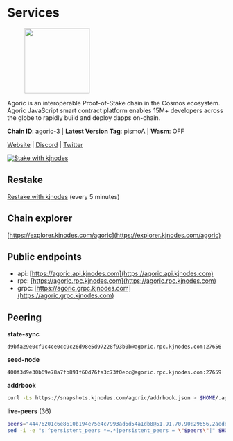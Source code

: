 # Services

<figure><img src="https://raw.githubusercontent.com/kj89/testnet_manuals/main/pingpub/logos/agoric.png" width="150" alt=""><figcaption></figcaption></figure>

Agoric is an interoperable Proof-of-Stake chain in the Cosmos ecosystem.  Agoric JavaScript smart contract platform enables 15M+ developers across the  globe to rapidly build and deploy dapps on-chain.

**Chain ID**: agoric-3 | **Latest Version Tag**: pismoA | **Wasm**: OFF

[Website](https://agoric.com) | [Discord](https://discord.com/invite/qDW8DRes4s) | [Twitter](https://twitter.com/agoric)

[![Stake with kjnodes](https://i.ibb.co/cr44Q8j/button-stake-with-kjnodes.png)](https://restake.app/agoric/agoricvaloper1ku5sm2twlsywdrp4wz3kfwgyrtqtp0lpr3nvk8)

## Restake

[Restake with kjnodes](https://restake.app/agoric/agoricvaloper1ku5sm2twlsywdrp4wz3kfwgyrtqtp0lpr3nvk8) (every 5 minutes)
## Chain explorer
[https://explorer.kjnodes.com/agoric](https://explorer.kjnodes.com/agoric)

## Public endpoints

* api: [https://agoric.api.kjnodes.com](https://agoric.api.kjnodes.com)
* rpc: [https://agoric.rpc.kjnodes.com](https://agoric.rpc.kjnodes.com)
* grpc: [https://agoric.grpc.kjnodes.com](https://agoric.grpc.kjnodes.com)

## Peering

**state-sync**

```text
d9bfa29e0cf9c4ce0cc9c26d98e5d97228f93b0b@agoric.rpc.kjnodes.com:27656
```

**seed-node**

```text
400f3d9e30b69e78a7fb891f60d76fa3c73f0ecc@agoric.rpc.kjnodes.com:27659
```

**addrbook**
```bash
curl -Ls https://snapshots.kjnodes.com/agoric/addrbook.json > $HOME/.agoric/config/addrbook.json
```

**live-peers** (36)
```bash
peers="44476201c6e8610b194e75e4c7993ad6d54a1db8@51.91.70.90:29656,2aedd7163a8ee725507e461b13fb90c091ee1c42@128.0.51.32:26656,d9bfa29e0cf9c4ce0cc9c26d98e5d97228f93b0b@65.109.88.38:27656,4cfac01c912d33f74cb7b66e8b7005aaae47fc2a@146.190.59.8:26060,ca4c3b9d0cf78d934a3b972c328db2e4a9a66c42@64.32.40.134:26656,f095bb53006ebddcbbf29c8df70dddcba6419e36@142.93.145.13:26656,0464c8dded70d01f5ab50a8d6047a6b27ddf2ccd@84.244.95.232:26656,bd362992fa6f6c9d8ee40d19508b5b28daf3f6ed@18.142.177.75:26656,0837c0dac0bb15e79e64207bb0fa5a9a6fa42ad4@178.62.116.62:26656,63bd6649f80362ce513027d99ef32c826fdbd259@45.9.62.136:26656,a38a30c1dd31f63be2befd40b82964b215c3c288@165.22.251.28:26656,4eea1e0a22d8d2ade108fc5f8e07d6d6e711e909@65.108.10.138:26656,711f6f36a6ec3924b6d721de6adce604092e59f2@116.202.226.169:26656,00dc1964683a005274c39d3f347e83a5651dd923@65.21.127.159:26656,1c9a5b1d34b9e6f184b2dcb18ed068cf0c282e50@51.79.98.163:26656,9ed68bef54712b46713ac755ab7a6e7ad30694ef@192.99.44.79:14456,6dfaacf27072052e335de6e83069c811311613c5@138.201.127.91:26656,86d9c73c7687611a6a2619f0186e7ea59ff8af25@206.189.26.213:26060,23fd78b96fc7f17b47fc4a0d442b0ec53faebd88@157.90.91.20:12656,1d4d7b77e79c2dad9e8586df4f30c7b550f5d49b@13.40.153.111:26656,8c30ee29afc4b77cf98222edcc3fe823cf1e8306@195.201.106.244:26656,d56af8cb0716909f9b804e7dec8c1d34ae4eed16@65.108.142.81:26676,baf3faf6d6e4c32c4ee2cde510efabe127d3ce74@35.77.171.242:26656,1312bbbd4ed1e58b9e4eb1d7788187a4607915e9@165.22.199.234:26060,d03a9974f14ae380fdb7caf46ec71ce5278f0356@34.72.231.9:26656,0f642db2770d4dd3e0d030b2f14f1365e40f3b38@185.146.148.101:26657,9e673680df593d841b0e09c49f87409654d84ae9@95.217.202.49:37656,bd0bc3737ca1cfebc3c2aef75ab2c3cc74768d8a@142.132.212.19:26656,47c35c8137ad2098e0b2a79077fea93a530034d8@185.144.83.130:26656,320dd22ee85e2b68f891b670331eb9fec9dc419e@80.64.208.63:26656,e70955351f601ea5be9a9bf41032949a777f31b3@207.244.255.229:10003,ebc272824924ea1a27ea3183dd0b9ba713494f83@195.3.220.135:27106,e759de7a872eff293ab1316a0745eb5fdd5614f3@88.217.142.187:26656,6b0538dbee953a1c50c28312907fe497625a93d0@46.166.143.91:26656,ee236040d06e78d70c3f34722407857615b1a755@34.69.117.194:26656,f8ff12a774770fea36beadb303ccffc86863c6ec@65.109.69.59:14456"
sed -i -e "s|^persistent_peers *=.*|persistent_peers = \"$peers\"|" $HOME/.agoric/config/config.toml
```
